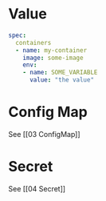 
# Value

```yaml
spec:
  containers
  - name: my-container
    image: some-image
    env:
    - name: SOME_VARIABLE
      value: "the value"
```

# Config Map

See [[03 ConfigMap]]

# Secret

See [[04 Secret]]